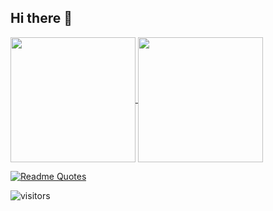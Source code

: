 ## Hi there 👋

<!--
[![Arshad's GitHub stats](https://github-readme-stats.vercel.app/api?username=Arshad-Khan-12&hide=prs,issues,contribs&show_icons=true&theme=neon&border_radius=15&include_all_commits=true&line_height=40&text_bold&rank_icon=github)](https://github.com/anuraghazra/github-readme-stats)

[![Top Langs](https://github-readme-stats.vercel.app/api/top-langs/?username=Arshad-Khan-12&show_icons=true&theme=neon&border_radius=15&text_bold&langs_count=6)](https://github.com/anuraghazra/github-readme-stats)
-->


<a href="https://github.com/anuraghazra/github-readme-stats">
  <img height=200 align="center" src="https://github-readme-stats.vercel.app/api?username=Arshad-Khan-12&hide=prs,issues,contribs&show_icons=true&theme=neon&border_radius=15&include_all_commits=true&line_height=40&text_bold&rank_icon=github" />
</a>
<a href="https://github.com/anuraghazra/convoychat">
  <img height=200 align="center" src="https://github-readme-stats.vercel.app/api/top-langs/?username=Arshad-Khan-12&show_icons=true&theme=neon&border_radius=15&text_bold&langs_count=6" />
</a>

<!--
[![trophy](https://github-profile-trophy.vercel.app/?username=Arshad-Khan-12)](https://github.com/ryo-ma/github-profile-trophy&theme=radical)
-->


[![Readme Quotes](https://quotes-github-readme.vercel.app/api?type=horizontal&theme=monokai)](https://github.com/piyushsuthar/github-readme-quotes)


![visitors](https://visitor-badge.glitch.me/badge?page_id=Arshad-Khan-12.visitor-badge&left_color=green&right_color=red)
<!--
**Arshad-Khan-12/Arshad-Khan-12** is a ✨ _special_ ✨ repository because its `README.md` (this file) appears on your GitHub profile.

Here are some ideas to get you started:

- 🔭 I’m currently working on ...
- 🌱 I’m currently learning ...
- 👯 I’m looking to collaborate on ...
- 🤔 I’m looking for help with ...
- 💬 Ask me about ...
- 📫 How to reach me: ...
- 😄 Pronouns: ...
- ⚡ Fun fact: ...
-->
